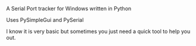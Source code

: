 A Serial Port tracker for Windows written in Python

Uses PySimpleGui and PySerial

I know it is very basic but sometimes you just need a quick tool to help you out.
